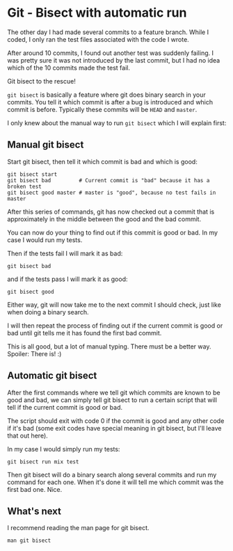 # Git - Bisect with automatic run

The other day I had made several commits to a feature branch. While I coded, I
only ran the test files associated with the code I wrote.

After around 10 commits, I found out another test was suddenly failing. I was
pretty sure it was not introduced by the last commit, but I had no idea which
of the 10 commits made the test fail.

Git bisect to the rescue!

`git bisect` is basically a feature where git does binary search in your
commits. You tell it which commit is after a bug is introduced and which commit
is before. Typically these commits will be `HEAD` and `master`.

I only knew about the manual way to run `git bisect` which I will explain first:

## Manual git bisect

Start git bisect, then tell it which commit is bad and which is good:

```
git bisect start
git bisect bad         # Current commit is "bad" because it has a broken test
git bisect good master # master is "good", because no test fails in master
```

After this series of commands, git has now checked out a commit that is
approximately in the middle between the good and the bad commit.

You can now do your thing to find out if this commit is good or bad. In my case
I would run my tests.

Then if the tests fail I will mark it as bad:

```
git bisect bad
```

and if the tests pass I will mark it as good:

```
git bisect good
```

Either way, git will now take me to the next commit I should check, just like
when doing a binary search.

I will then repeat the process of finding out if the current commit is good or
bad until git tells me it has found the first bad commit.

This is all good, but a lot of manual typing. There must be a better way.
Spoiler: There is! :)

## Automatic git bisect

After the first commands where we tell git which commits are known to be good
and bad, we can simply tell git bisect to run a certain script that will tell
if the current commit is good or bad.

The script should exit with code 0 if the commit is good and any other code if
it's bad (some exit codes have special meaning in git bisect, but I'll leave that
out here).

In my case I would simply run my tests:

```
git bisect run mix test
```

Then git bisect will do a binary search along several commits and run my
command for each one. When it's done it will tell me which commit was the first
bad one. Nice.

## What's next

I recommend reading the man page for git bisect.

```
man git bisect
```
